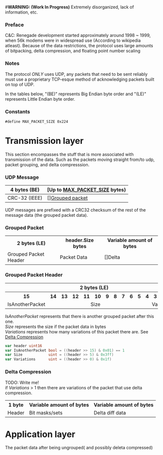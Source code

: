 #**WARNING: (Work In Progress)** Extremely disorganized, lack of information, etc.

### <a name="preface"></a>Preface
C&C: Renegade development started approximately around 1998 ~ 1999, when 56k modems were in widespread use (According to wikipedia atleast). Because of the data restrictions, the protocol uses large amounts of bitpacking, delta compression, and floating point number scaling  

### <a name="notes"></a>Notes
The protocol *ONLY* uses UDP, any packets that need to be sent reliably must use a proprietary TCP-esque method of acknowledging packets built on top of UDP.

In the tables below, "(BE)" represents Big Endian byte order and "(LE)" represents Little Endian byte order.

### <a name="constants"></a>Constants
```
#define MAX_PACKET_SIZE 0x224
```

# <a name="translayer"></a>Transmission layer
This section encompasses the stuff that is more associated with transmission of the data. Such as the packets moving straight from/to udp, packet grouping, and delta compresssion.


### <a name="udpmessage"></a>UDP Message
| 4 bytes (BE)  | [Up to [MAX_PACKET_SIZE](#constants) bytes)       |
|---------------|---------------------------------------|
| CRC-32 (IEEE) | [][Grouped packet](#groupedpacket) |

UDP messages are prefixed with a CRC32 checksum of the rest of the message data (the grouped packet data). 

### <a name="groupedpacket"></a>Grouped Packet
<table>
	<tr>
		<th>2 bytes (LE)</th>
		<th>header.Size bytes</th>
		<th>Variable amount of bytes</th>
	</tr>
  <tr>
    <td>Grouped Packet Header</td>
    <td>Packet Data</td>
    <td>[]Delta</td>
  </tr>
</table>

### <a name="groupedpacketheader"></a>Grouped Packet Header
<table>
	<tr>
		<th colspan="16">2 bytes (LE)</th>
	</tr>
	<tr>
		<th>15</th>
	  <th>14</th>
	  <th>13</th>
    <th>12</th>
    <th>11</th>
    <th>10</th>
    <th>9</th>
    <th>8</th>
    <th>7</th>
    <th>6</th>
    <th>5</th>
    <th>4</th>
    <th>3</th>
    <th>2</th>
    <th>1</th>
    <th>0</th>
  </tr>
  <tr>
    <td colspan="1" style="text-align: center">IsAnotherPacket</td>
    <td colspan="10" style="text-align: center">Size</td>
    <td colspan="5" style="text-align: center">Variations</td>
  </tr>
</table>

_IsAnotherPacket_ represents that there is another grouped packet after this one.<br />
_Size_ represents the size if the packet data in bytes<br />
_Variations_ represents how many variations of this packet there are. See [Delta Compression](#deltacompression)<br />

```Go
var header uint16
var IsAnotherPacket bool = ((header >> 15) & 0x01) == 1
var Size            uint = ((header >> 5) & 0x3ff)
var Variations      uint = ((header >> 0) & 0x1f)
```

### <a name="deltacompression"></a>Delta Compression
TODO: Write me!</br>
if _Variations_ > 1 then there are variations of the packet that use delta compression.

<table>
	<tr>
		<th>1 byte</th>
		<th>Variable amount of bytes</th>
		<th>Variable amount of bytes</th>
	</tr>
  <tr>
    <td>Header</td>
    <td>Bit masks/sets</td>
    <td>Delta diff data</td>
  </tr>
</table>



# <a name="applayer"></a>Application layer
The packet data after being ungrouped( and possibly deleta compressed) 
